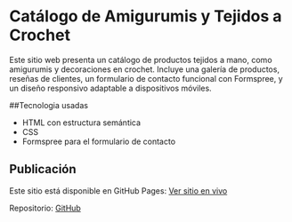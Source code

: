 # Catálogo de Amigurumis y Tejidos a Crochet

Este sitio web presenta un catálogo de productos tejidos a mano, como amigurumis y decoraciones en crochet. Incluye una galería de productos, reseñas de clientes, un formulario de contacto funcional con Formspree, y un diseño responsivo adaptable a dispositivos móviles.

##Tecnologia usadas
- HTML con estructura semántica
- CSS
- Formspree para el formulario de contacto

## Publicación

Este sitio está disponible en GitHub Pages: [Ver sitio en vivo](https://github.com/17-fer/pre-proyecto-catalogo-)

Repositorio: [GitHub](https://github.com/17-fer/pre-proyecto-catalogo-)

